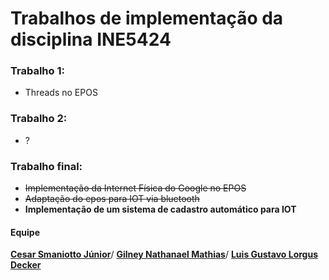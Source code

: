 # Trabalhos de implementação da disciplina INE5424

### Trabalho 1: 
* Threads no EPOS

### Trabalho 2: 
* ?

### Trabalho final: 
* ~~Implementação da Internet Física do Google no EPOS~~
* ~~Adaptação do epos para IOT via bluetooth~~
* **Implementação de um sistema de cadastro automático para IOT**

#### Equipe

__[Cesar Smaniotto Júnior](https://github.com/csmaniottojr)__/
__[Gilney Nathanael Mathias](https://github.com/nogenem)__/
__[Luis Gustavo Lorgus Decker](https://github.com/luisdecker)__
